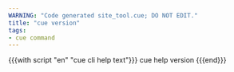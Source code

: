 ```yaml
---
WARNING: "Code generated site_tool.cue; DO NOT EDIT."
title: "cue version"
tags:
- cue command
---
```


{{{with script "en" "cue cli help text"}}}
cue help version
{{{end}}}
